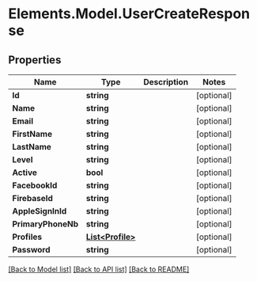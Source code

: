 # Elements.Model.UserCreateResponse

## Properties

Name | Type | Description | Notes
------------ | ------------- | ------------- | -------------
**Id** | **string** |  | [optional] 
**Name** | **string** |  | [optional] 
**Email** | **string** |  | [optional] 
**FirstName** | **string** |  | [optional] 
**LastName** | **string** |  | [optional] 
**Level** | **string** |  | [optional] 
**Active** | **bool** |  | [optional] 
**FacebookId** | **string** |  | [optional] 
**FirebaseId** | **string** |  | [optional] 
**AppleSignInId** | **string** |  | [optional] 
**PrimaryPhoneNb** | **string** |  | [optional] 
**Profiles** | [**List&lt;Profile&gt;**](Profile.md) |  | [optional] 
**Password** | **string** |  | [optional] 

[[Back to Model list]](../README.md#documentation-for-models) [[Back to API list]](../README.md#documentation-for-api-endpoints) [[Back to README]](../README.md)

